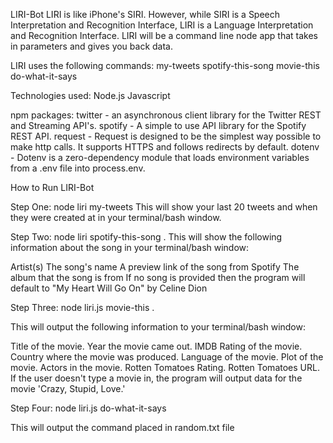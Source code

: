 LIRI-Bot
LIRI is like iPhone's SIRI. However, while SIRI is a Speech Interpretation and Recognition Interface, LIRI is a Language Interpretation and Recognition Interface. LIRI will be a command line node app that takes in parameters and gives you back data.

LIRI uses the following commands:
my-tweets
spotify-this-song
movie-this
do-what-it-says

Technologies used:
Node.js
Javascript

npm packages:
twitter - an asynchronous client library for the Twitter REST and Streaming API's.
spotify - A simple to use API library for the Spotify REST API.
request - Request is designed to be the simplest way possible to make http calls. It supports HTTPS and follows redirects by default.
dotenv - Dotenv is a zero-dependency module that loads environment variables from a .env file into process.env.

How to Run LIRI-Bot

Step One: node liri my-tweets This will show your last 20 tweets and when they were created at in your terminal/bash window.

Step Two: node liri spotify-this-song <song name here>.
This will show the following information about the song in your terminal/bash window:

Artist(s)
The song's name
A preview link of the song from Spotify
The album that the song is from
If no song is provided then the program will default to "My Heart Will Go On" by Celine Dion

Step Three: node liri.js movie-this <movie name here>.

This will output the following information to your terminal/bash window:

Title of the movie.
Year the movie came out.
IMDB Rating of the movie.
Country where the movie was produced.
Language of the movie.
Plot of the movie.
Actors in the movie.
Rotten Tomatoes Rating.
Rotten Tomatoes URL.
If the user doesn't type a movie in, the program will output data for the movie 'Crazy, Stupid, Love.'

Step Four: node liri.js do-what-it-says

This will output the command placed in random.txt file

